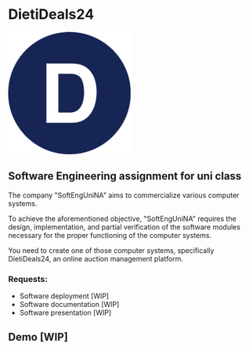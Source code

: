 # DietiDeals24

<img src="./images/dietidealslogo.png" width="250" height="250">

## Software Engineering assignment for uni class

The company "SoftEngUniNA" aims to commercialize various computer systems.

To achieve the aforementioned objective, "SoftEngUniNA" requires the design, implementation, and partial verification of the software modules necessary for the proper functioning of the computer systems.

You need to create one of those computer systems, specifically DietiDeals24, an online auction management platform.


### Requests:
- Software deployment [WIP]
- Software documentation [WIP]
- Software presentation [WIP]

## Demo [WIP]

